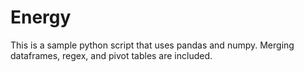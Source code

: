 # Energy
This is a sample python script that uses pandas and numpy. Merging dataframes, regex, and pivot tables are included.
